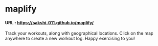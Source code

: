 # maplify

#### URL : https://sakshi-011.github.io/maplify/

Track your workouts, along with geographical locations. 
Click on the map anywhere to create a new workout log. 
Happy exercising to you!
